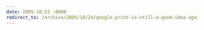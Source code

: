```yaml
---
date: 2005-10-23 -0800
redirect_to: /archive/2005/10/24/google-print-is-still-a-good-idea-again.aspx/
---
```

